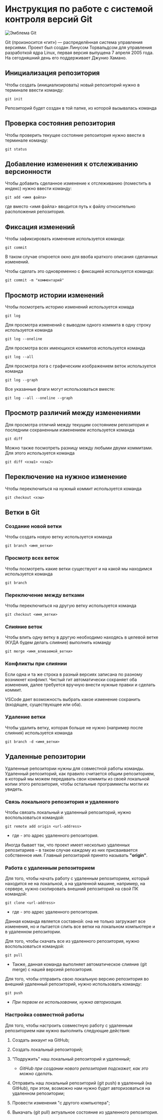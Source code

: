 # **Инструкция по работе с системой контроля версий Git**

![Эмблема Git](git.jpg)

Git (произносится «гит») — распределённая система управления версиями. Проект был создан Линусом Торвальдсом для управления разработкой ядра Linux, первая версия выпущена 7 апреля 2005 года. На сегодняшний день его поддерживает Джунио Хамано.

## Инициализация репозитория

Чтобы создать (инициализировать) новый репозиторий нужно в терминале ввести команду:

    git init

Репозиторий будет создан в той папке, из которой вызывалась команда

## Проверка состояния репозитория

Чтобы проверить текущее состояние репозитория нужно ввести в терминале команду:

    git status

## Добавление изменения к отслеживанию версионности

Чтобы добавить сделанное изменение к отслеживанию (поместить в индекс) нужно ввести команду:

    git add <имя файла>

где вместо <имя файла> вводится путь к файлу относительно расположения репозитория.

## Фиксация изменений

Чтобы зафиксировать изменение используется команда:

    git commit

В таком случае откроется окно для ввоба краткого описания сделанных изменений.

Чтобы сделать это одновременно с фиксацией используется команда:

    git commit -m "комментарий"

## Просмотр истории изменений

Чтобы посмотреть историю изменений используется комада

    git log

Для просмотра изменений с выводом одного коммита в одну строку используется команда

    git log --oneline

Для просмотра всех имеющихся коммитов используется команда

    git log --all

Для просмотра лога с графическим изображением веток используется команда

    git log --graph

Все указанные флаги могут использоваться вместе:

    git log --all --oneline --graph

## Просмотр различий между изменениями

Для просмотра отличий между текущим состоянием репозитория и последним сохраненным изменением используется команда

    git diff

Можно также посмотреть разницу между любыми двуми коммитами. Для этого используется команда

    git diff <хэш1> <хэш2>

## Переключение на нужное изменение

Чтобы переключиться на нужный коммит используется команда

    git checkout <хэш>

## Ветки в Git

### Создание новой ветки

Чтобы создать новую ветку используется команда

    git branch <имя_ветки>

### Просмотр всех веток

Чтобы посмотреть какие ветки существуют и на какой мы находимся используется команда

    git branch

### Переключение между ветками

Чтобы переключиться на другую ветку используется команда

    git checkout <имя_ветки>

### Слияние веток

Чтобы влить одну ветку в другую необходимо находясь в целевой ветке (КУДА будем делать слияние) выполнить команду

    git merge <имя_вливаемой_ветки>

### Конфликты при слиянии

Если одна и та же строка в разный версиях записана по разному возникнет конфликт.
Чистый гит автоматически сохраняет оба изменения, далее требуется вручную внести нужные правки и сделать коммит.

VSСode дает возможность выбрать какое изменение сохранить (входящее, существующее или оба).

### Удаление ветки

Чтобы удалить ветку, которая больше не нужно (например после слияния) используется команда

    git branch -d <имя_ветки>

## Удаленные репозитории

Удаленные репозитории нужны для совместной работы команды. Удаленный репозиторий, как правило считается общим репозиторием, в который мы можем передавать свои коммиты из своей локальной копии этого репозитория, чтобы остальные программисты могли их увидеть.

### Связь локального репозитория и удаленного

Чтобы связать локальный и удаленный репозиторий, нужно воспользоваться командой:

    git remote add origin <url-address>

* где <url-address> - это адрес удаленного репозитория.

Иногда бывает так, что проект имеет несколько удаленных репозитариев – в таком случае каждому из них присваивается собственное имя. Главный репозитарий принято называть **"origin"**.

### Работа с удаленным репозиторием

Для того, чтобы начать работу с удаленным репозиторием, который находится не на локальной, а на удаленной машине, например, на сервере, нужно скопировать внешний репозиторий на свой ПК командой:

    git clone <url-address>

* где <url-address> - это адрес удаленного репозитория.

Данная команда является составной: она не только загружает все изменения, но и пытается слить все ветки на локальном компьютере и в удаленном репозитории.

Для того, чтобы скачать все из удаленного  репозитория, нужно воспользоваться командой:

    git pull

* Также, данная команда выполняет автоматическое слияние (git merge) с нашей версией репозитория.

Для того, чтобы отправить свою локальную версию репозитория во внешний удаленный репозиторий, нужно использовать команду:

    git push

- *При первом ее использовании, нужна авторизация.*

### Настройка совместной работы

Для того, чтобы настроить совместную работу с удаленным репозиторием нам нужно выполнить следующие действия:

1. Создать аккаунт на GitHub;
2. Создать локальный репозиторий;
3. "Подружить" наш локальный репозиторий и удаленный;
    
    - *GitHub при создании нового репозитория подскажет, как это можно сделать.*

4. Отправить наш локальный репозиторий (git push) в удаленный (на GitHub), при этом, возможно нам нужно будет авторизоваться на удаленном репозитории;
5. Провести изменения "с другого компьютера";
6. Выкачать (git pull) актуальное состояние из удаленного репозитория.

